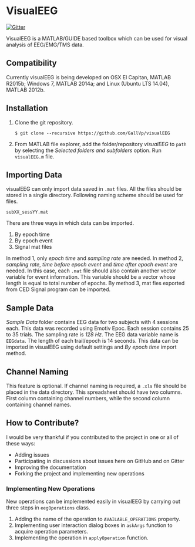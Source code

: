 # VisualEEG

[![Gitter](https://badges.gitter.im/GallVp/visualEEG.svg)](https://gitter.im/GallVp/visualEEG?utm_source=badge&utm_medium=badge&utm_campaign=pr-badge&utm_content=badge)

VisualEEG is a MATLAB/GUIDE based toolbox which can be used for visual analysis of EEG/EMG/TMS data.

## Compatibility
Currently visualEEG is being developed on OSX El Capitan, MATLAB R2015b; Windows 7, MATLAB 2014a; and Linux (Ubuntu LTS 14.04), MATLAB 2012b.

## Installation

1. Clone the git repository.

    ```
    $ git clone --recursive https://github.com/GallVp/visualEEG
    ```

2. From MATLAB file explorer, add the folder/repository *visualEEG* to `path` by selecting the *Selected folders and subfolders* option. Run `visualEEG.m` file.

## Importing Data
visualEEG can only import data saved in `.mat` files. All the files should be stored in a single directory. Following naming scheme should be used for files.

`subXX_sessYY.mat`

There are three ways in which data can be imported.

1. By epoch time
2. By epoch event
3. Signal mat files

In method 1, only *epoch time* and *sampling rate* are needed. In method 2, *sampling rate*, *time before epoch event* and *time after epoch event* are needed. In this case, each `.mat` file should also contain another vector variable for event information. This variable should be a vector whose length is equal to total number of epochs. By method 3, mat fies exported from CED Signal program can be imported.

## Sample Data
*Sample Data* folder contains EEG data for two subjects with 4 sessions each. This data was recorded using Emotiv Epoc. Each session contains 25 to 35 trials. The sampling rate is *128 Hz*. The EEG data variable name is `EEGdata`. The length of each trail/epoch is 14 seconds. This data can be imported in visualEEG using default settings and *By epoch time* import method.

## Channel Naming
This feature is optional. If channel naming is required, a `.xls` file should be placed in the data directory. This spreadsheet should have two columns. First column containing channel numbers, while the second column containing channel names.

## How to Contribute?
I would be very thankful if you contributed to the project in one or all of these ways:

* Adding issues
* Participating in discussions about issues here on GitHub and on Gitter
* Improving the documentation
* Forking the project and implementing new operations

### Implementing New Operations
New operations can be implemented easily in visualEEG by carrying out three steps in `eegOperations` class.

1. Adding the name of the operation to `AVAILABLE_OPERATIONS` property.
2. Implementing user interaction dialog boxes in `askArgs` function to acquire operation parameters.
3. Implementing the operation in `applyOperation` function.

